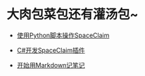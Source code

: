 # 大肉包菜包还有灌汤包~

* [使用Python脚本操作SpaceClaim](./articles/2019/06/10/scdm_py.html)

* [C#开发SpaceClaim插件](./articles/2019/06/06/SCDM_AddIn.html)

* [开始用Markdown记笔记](./articles/2018/03/25/markdown.html)

  



